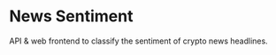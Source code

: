 News Sentiment
==============

API & web frontend to classify the sentiment of crypto news headlines.


